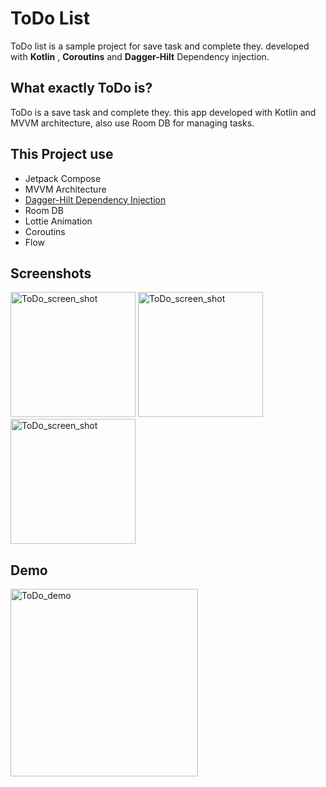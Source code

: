 # ToDo List

ToDo list is a sample project for save task and complete they. 
developed with **Kotlin** , **Coroutins** and **Dagger-Hilt** Dependency injection.

## What exactly ToDo is?

ToDo is a save task and complete they. this app developed with Kotlin and MVVM architecture, also use Room DB for managing tasks. 

## This Project use

- Jetpack Compose
- MVVM Architecture
- [Dagger-Hilt Dependency Injection](https://dagger.dev/hilt/)
- Room DB
- Lottie Animation
- Coroutins
- Flow

## Screenshots

<img src="https://raw.githubusercontent.com/alitabatabaei1381/ToDoList-Compose-MVVM-Hilt-Room/master/photo_2022-02-07%2021.59.18.jpeg" alt="ToDo_screen_shot" width="200"/>  
<img src="https://raw.githubusercontent.com/alitabatabaei1381/ToDoList-Compose-MVVM-Hilt-Room/master/photo_2022-02-07%2021.59.21.jpeg" alt="ToDo_screen_shot" width="200"/> 
<img src="https://raw.githubusercontent.com/alitabatabaei1381/ToDoList-Compose-MVVM-Hilt-Room/master/photo_2022-02-07%2021.59.18.jpeg" alt="ToDo_screen_shot" width="200"/>  


## Demo

<img src="https://github.com/alitabatabaei1381/ToDoList-Compose-MVVM-Hilt-Room/raw/master/telegram-cloud-document-4-5767341733574610335.gif" alt="ToDo_demo" width="300"/>
